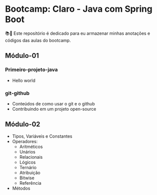 # Bootcamp: Claro - Java com Spring Boot

📚📖 Este repositório é dedicado para eu armazenar minhas anotações e códigos das aulas do bootcamp. 

## Módulo-01

### Primeiro-projeto-java

- Hello world
  
### git-github

- Conteúdos de como usar o git e o github
- Contribuindo em um projeto open-source

## Módulo-02

- Tipos, Variáveis e Constantes
- Operadores:
  - Aritméticos
  - Unários
  - Relacionais
  - Lógicos
  - Ternário
  - Atribuição
  - Bitwise
  - Referência
- Métodos